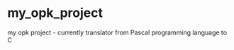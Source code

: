 my_opk_project
==============

my opk project - currently translator from Pascal programming language to C
